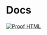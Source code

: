 # Docs

[![Proof HTML](https://github.com/PET-foundation/Pata-Amiga-LandingPage/actions/workflows/ProofHTML.yml/badge.svg)](https://github.com/PET-foundation/Pata-Amiga-LandingPage/actions/workflows/ProofHTML.yml)
